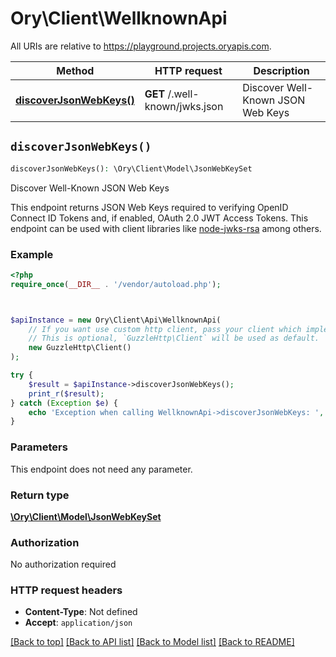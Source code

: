 # Ory\Client\WellknownApi

All URIs are relative to https://playground.projects.oryapis.com.

Method | HTTP request | Description
------------- | ------------- | -------------
[**discoverJsonWebKeys()**](WellknownApi.md#discoverJsonWebKeys) | **GET** /.well-known/jwks.json | Discover Well-Known JSON Web Keys


## `discoverJsonWebKeys()`

```php
discoverJsonWebKeys(): \Ory\Client\Model\JsonWebKeySet
```

Discover Well-Known JSON Web Keys

This endpoint returns JSON Web Keys required to verifying OpenID Connect ID Tokens and, if enabled, OAuth 2.0 JWT Access Tokens. This endpoint can be used with client libraries like [node-jwks-rsa](https://github.com/auth0/node-jwks-rsa) among others.

### Example

```php
<?php
require_once(__DIR__ . '/vendor/autoload.php');



$apiInstance = new Ory\Client\Api\WellknownApi(
    // If you want use custom http client, pass your client which implements `GuzzleHttp\ClientInterface`.
    // This is optional, `GuzzleHttp\Client` will be used as default.
    new GuzzleHttp\Client()
);

try {
    $result = $apiInstance->discoverJsonWebKeys();
    print_r($result);
} catch (Exception $e) {
    echo 'Exception when calling WellknownApi->discoverJsonWebKeys: ', $e->getMessage(), PHP_EOL;
}
```

### Parameters

This endpoint does not need any parameter.

### Return type

[**\Ory\Client\Model\JsonWebKeySet**](../Model/JsonWebKeySet.md)

### Authorization

No authorization required

### HTTP request headers

- **Content-Type**: Not defined
- **Accept**: `application/json`

[[Back to top]](#) [[Back to API list]](../../README.md#endpoints)
[[Back to Model list]](../../README.md#models)
[[Back to README]](../../README.md)
